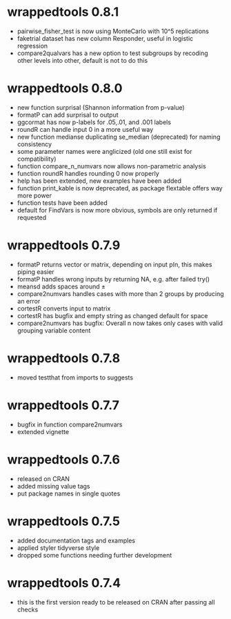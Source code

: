 # wrappedtools 0.8.1
- pairwise_fisher_test is now using MonteCarlo with 10^5 replications
- faketrial dataset has new column Responder, useful in logistic regression
- compare2qualvars has a new option to test subgroups by recoding other levels into other, default is not to do this

# wrappedtools 0.8.0
- new function surprisal (Shannon information from p-value)
- formatP can add surprisal to output
- ggcormat has now p-labels for .05,.01, and .001 labels
- roundR can handle input 0 in a more useful way
- new function medianse duplicating se_median (deprecated) for naming consistency
- some parameter names were anglicized (old one still exist for compatibility)
- function compare_n_numvars now allows non-parametric analysis
- function roundR handles rounding 0 now properly
- help has been extended, new examples have been added 
- function print_kable is now deprecated, as package flextable offers way more power
- function tests have been added 
- default for FindVars is now more obvious, symbols are only returned if requested

# wrappedtools 0.7.9
- formatP returns vector or matrix, depending on input pIn,
this makes piping easier
- formatP handles wrong inputs by returning NA, e.g. after failed try()
- meansd adds spaces around ±
- compare2numvars handles cases with more than 2 groups by producing an error
- cortestR converts input to matrix
- cortestR has bugfix and empty string as changed default for space
- compare2numvars has bugfix: Overall n now takes only cases with valid grouping
variable content

# wrappedtools 0.7.8
- moved testthat from imports to suggests

# wrappedtools 0.7.7
- bugfix in function compare2numvars
- extended vignette

# wrappedtools 0.7.6
- released on CRAN
- added missing value tags
- put package names in single quotes

# wrappedtools 0.7.5
- added documentation tags and examples
- applied styler tidyverse style
- dropped some functions needing further development

# wrappedtools 0.7.4   
- this is the first version ready to be released on CRAN after passing all checks   